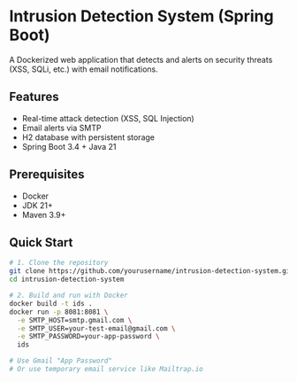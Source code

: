 # Intrusion Detection System (Spring Boot)

A Dockerized web application that detects and alerts on security threats (XSS, SQLi, etc.) with email notifications.

## Features
- Real-time attack detection (XSS, SQL Injection)
- Email alerts via SMTP
- H2 database with persistent storage
- Spring Boot 3.4 + Java 21

## Prerequisites
- Docker
- JDK 21+
- Maven 3.9+

## Quick Start
```bash
# 1. Clone the repository
git clone https://github.com/yourusername/intrusion-detection-system.git
cd intrusion-detection-system

# 2. Build and run with Docker
docker build -t ids .
docker run -p 8081:8081 \
  -e SMTP_HOST=smtp.gmail.com \
  -e SMTP_USER=your-test-email@gmail.com \
  -e SMTP_PASSWORD=your-app-password \
  ids

# Use Gmail "App Password"
# Or use temporary email service like Mailtrap.io
